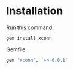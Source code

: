 # Installation
Run this command:

```shell
gem install xconn
```

Gemfile

```ruby
gem 'xconn', '~> 0.0.1'
```
